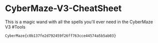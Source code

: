# CyberMaze-V3-CheatSheet
This is a magic wand with all the spells you'll ever need in the CyberMaze V3
#Tools















`CyberMaze{c0b137fe2d792459f26ff763cce44574a5b5ab03}`

